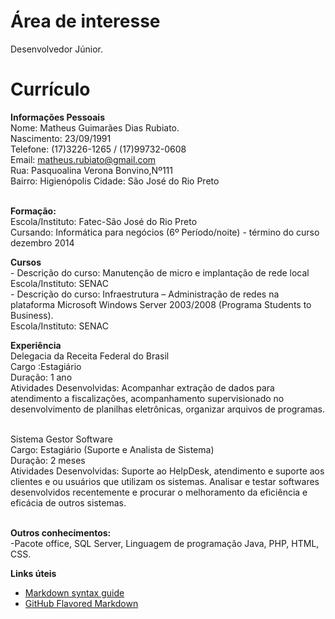 Área de interesse
====

Desenvolvedor Júnior.

Currículo
=========
<strong>Informações Pessoais</strong>
<br>Nome: Matheus Guimarães Dias Rubiato.<br/>
Nascimento: 23/09/1991
<br>Telefone: (17)3226-1265 / (17)99732-0608<br/>
Email: matheus.rubiato@gmail.com 
<br>Rua: Pasquoalina Verona Bonvino,Nº111<br/>
Bairro: Higienópolis                        Cidade: São José do Rio Preto     

<br><strong>Formação:</strong><br/>
Escola/Instituto: Fatec-São José do Rio Preto 
<br>Cursando: Informática para negócios (6º Período/noite) - término do curso dezembro 2014<br/> 

<strong>Cursos</strong>
<br>- Descrição do curso: Manutenção de micro e implantação de rede local<br/> 
Escola/Instituto: SENAC
<br>- Descrição do curso: Infraestrutura – Administração de redes na plataforma Microsoft Windows Server 2003/2008 (Programa Students to Business).<br/>
Escola/Instituto: SENAC

<strong>Experiência</strong>
<br> Delegacia da Receita Federal do Brasil <br/>
Cargo :Estagiário
<br>Duração: 1 ano <br/>
Atividades Desenvolvidas: Acompanhar extração de dados para atendimento a fiscalizações, acompanhamento supervisionado no desenvolvimento de planilhas eletrônicas, organizar arquivos de programas.   

 <br>Sistema Gestor Software <br/>
Cargo: Estagiário (Suporte e Analista de Sistema)
<br>Duração: 2 meses<br/>
Atividades Desenvolvidas: Suporte ao HelpDesk, atendimento e suporte aos clientes e ou usuários que utilizam os sistemas. Analisar e testar softwares desenvolvidos recentemente e procurar o melhoramento da eficiência e eficácia de outros sistemas.

<br><strong>Outros conhecimentos:</strong><br/>
-Pacote office, SQL Server, Linguagem de programação Java, PHP, HTML, CSS.




**Links úteis**
- [Markdown syntax guide](http://daringfireball.net/projects/markdown/syntax)
- [GitHub Flavored Markdown](http://github.github.com/github-flavored-markdown/)
